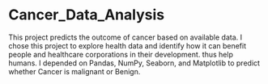 # Cancer_Data_Analysis
This project predicts the outcome of cancer based on available data.
I chose this project to explore health data and identify how it can benefit people and healthcare corporations in their development. thus help humans.
I depended on Pandas, NumPy, Seaborn, and Matplotlib to predict whether Cancer is malignant or Benign. 
